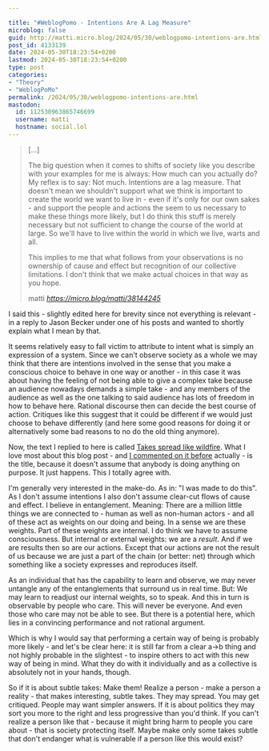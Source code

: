 ```yaml
---

title: "#WeblogPomo - Intentions Are A Lag Measure"
microblog: false
guid: http://matti.micro.blog/2024/05/30/weblogpomo-intentions-are.html
post_id: 4133139
date: 2024-05-30T18:23:54+0200
lastmod: 2024-05-30T18:23:54+0200
type: post
categories:
- "Theory"
- "WeblogPoMo"
permalink: /2024/05/30/weblogpomo-intentions-are.html
mastodon:
  id: 112530963865746699
  username: matti
  hostname: social.lol
---
```

<blockquote class="quoteback" data-title="" data-author="matti" data-avatar="https://micro.blog/matti/avatar.jpg" cite="https://micro.blog/matti/38144245">

<p>[...]</p>

<p>The big question when it comes to shifts of society like you describe with your examples for me is always: How much can you actually do? My reflex is to say: Not much. Intentions are a lag measure. That doesn't mean we shouldn't support what we think is important to create the world we want to live in - even if it's only for our own sakes - and support the people and actions the seem to us necessary to make these things more likely, but I do think this stuff is merely necessary but not sufficient to change the course of the world at large. So we'll have to live within the world in which we live, warts and all.</p>

<p>This implies to me that what follows from your observations is no ownership of cause and effect but recognition of our collective limitations. I don't think that we make actual choices in that way as you hope.</p>
<footer>matti <cite><a href="https://micro.blog/matti/38144245" class="u-in-reply-to">https://micro.blog/matti/38144245</a></cite></footer></blockquote><script src="https://cdn.micro.blog/quoteback.js"></script>

I said this - slightly edited here for brevity since not everything is relevant - in a reply to Jason Becker under one of his posts and wanted to shortly explain what I mean by that.

It seems relatively easy to fall victim to attribute to intent what is simply an expression of a system. Since we can't observe society as a whole we may think that there are intentions involved in the sense that you make a conscious choice to behave in one way or another - in this case it was about having the feeling of not being able to give a complex take because an audience nowadays demands a simple take - and any members of the audience as well as the one talking to said audience has lots of freedom in how to behave here. Rational discourse then can decide the best course of action. Critiques like this suggest that it could be different if we would just choose to behave differently (and here some good reasons for doing it or alternatively some bad reasons to no do the old thing anymore).

Now, the text I replied to here is called [Takes spread like wildfire](https://json.blog/2024/05/21/takes-spread-like.html). What I love most about this blog post - and [I commented on it before](https://blog.martin-haehnel.de/2024/05/24/weblogpomo-thoughts-on.html) actually - is the title, because it doesn't assume that anybody is doing anything on purpose. It just happens. This I totally agree with.

I'm generally very interested in the make-do. As in: "I was made to do this". As I don't assume intentions I also don't assume clear-cut flows of cause and effect. I believe in entanglement. Meaning: There are a million little things we are connected to - human as well as non-human actors - and all of these act as weights on our doing and being. In a sense we are these weights. Part of these weights are internal. I do think we have to assume consciousness. But internal or external weights: we are a _result_. And if we are results then so are our actions. Except that our actions are not the result of us because we are just a part of the chain (or better: net) through which something like a society expresses and reproduces itself.

As an individual that has the capability to learn and observe, we may never untangle any of the entanglements that surround us in real time. But: We may learn to readjust our internal weights, so to speak. And this in turn is observable by people who care. This will never be everyone. And even those who care may not be able to see. But there is a potential here, which lies in a convincing performance and not rational argument.

Which is why I would say that performing a certain way of being is probably more likely - and let's be clear here: it is still far from a clear a->b thing and not highly probable in the slightest - to inspire others to act with this new way of being in mind. What they do with it individually and as a collective is absolutely not in your hands, though.

So if it is about subtle takes: Make them! Realize a person - make a person a reality - that makes interesting, subtle takes. They may spread. You may get critiqued. People may want simpler answers. If it is about politics they may sort you more to the right and less progressive than you'd think. If you can't realize a person like that - because it might bring harm to people you care about - that is society protecting itself. Maybe make only some takes subtle that don't endanger what is vulnerable if a person like this would exist?

